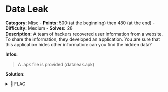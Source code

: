 # Data Leak

**Category:** Misc - **Points:** 500 (at the beginning) then 480 (at the end) - **Difficulty:** Medium - **Solves:** 28\
**Description:** A team of hackers recovered user information from a website. To share the information, they developed an application. You are sure that this application hides other information: can you find the hidden data?

**Infos:**

> A .apk file is provided (dataleak.apk)

**Solution:**

<details>

<summary><span data-gb-custom-inline data-tag="emoji" data-code="1f6a9">🚩</span> FLAG</summary>

```
dvCTF{}
```

</details>
